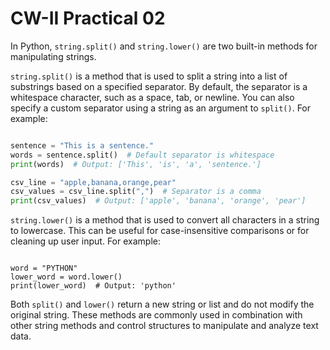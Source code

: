 # CW-II Practical 02

In Python, `string.split()` and `string.lower()` are two built-in methods for manipulating strings.

`string.split()` is a method that is used to split a string into a list of substrings based on a specified separator. By default, the separator is a whitespace character, such as a space, tab, or newline. You can also specify a custom separator using a string as an argument to `split()`. For example:

```python

sentence = "This is a sentence."
words = sentence.split()  # Default separator is whitespace
print(words)  # Output: ['This', 'is', 'a', 'sentence.']

csv_line = "apple,banana,orange,pear"
csv_values = csv_line.split(",")  # Separator is a comma
print(csv_values)  # Output: ['apple', 'banana', 'orange', 'pear']
```

`string.lower()` is a method that is used to convert all characters in a string to lowercase. This can be useful for case-insensitive comparisons or for cleaning up user input. For example:

```arduino

word = "PYTHON"
lower_word = word.lower()
print(lower_word)  # Output: 'python'
```

Both `split()` and `lower()` return a new string or list and do not modify the original string. These methods are commonly used in combination with other string methods and control structures to manipulate and analyze text data.
